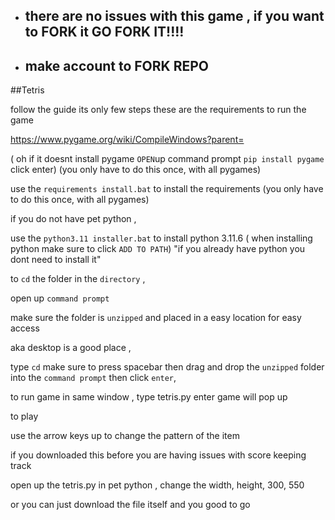- ##   there are no issues with this game , if you want to FORK it GO FORK IT!!!!
- ##   make account to FORK REPO

##Tetris

follow the guide its only few steps these are the requirements to run the game

https://www.pygame.org/wiki/CompileWindows?parent=

( oh if it doesnt install pygame `OPEN`up command prompt 
   `pip install pygame` click enter)
     (you only have to do this once, with all pygames)

use the `requirements install.bat`  to install the requirements
   (you only have to do this once, with all pygames)

if you do not have pet python ,

use the `python3.11 installer.bat`  to install python 3.11.6
 ( when installing python make sure to click `ADD TO PATH`)
 "if you already have python you dont need to install it"
 
to `cd` the folder in the `directory` , 

open up `command prompt` 

make sure the folder is `unzipped` and placed in a easy location for easy access

aka desktop is a good place , 

type `cd` make sure to press spacebar then drag and drop the `unzipped` folder into the `command prompt` then click `enter`,  


to run game in same window , type tetris.py enter game will pop up 

to play 

use the arrow keys
up to change the pattern of the item


if you downloaded this before you are having issues with score keeping track 

open up the tetris.py in pet python , change the width, height,    300, 550

or you can just download the file itself and you good to go 
